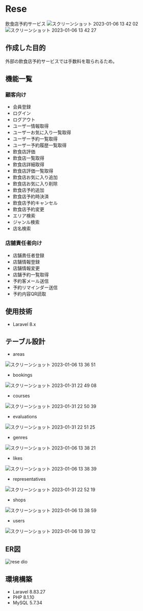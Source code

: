 # Rese
飲食店予約サービス
![スクリーンショット 2023-01-06 13 42 02](https://user-images.githubusercontent.com/109803113/210931551-36cb39e8-8cdb-45d6-a6fe-b46bcc4a1fe0.png)
![スクリーンショット 2023-01-06 13 42 27](https://user-images.githubusercontent.com/109803113/210931557-27b44416-edb9-43cf-9361-dc72b72e6e73.png)

## 作成した目的
外部の飲食店予約サービスでは手数料を取られるため。

## 機能一覧
### 顧客向け
- 会員登録
- ログイン
- ログアウト
- ユーザー情報取得
- ユーザーお気に入り一覧取得
- ユーザー予約一覧取得
- ユーザー予約履歴一覧取得
- 飲食店評価
- 飲食店一覧取得
- 飲食店詳細取得
- 飲食店評価一覧取得
- 飲食店お気に入り追加
- 飲食店お気に入り削除
- 飲食店予約追加
- 飲食店予約時決済
- 飲食店予約キャンセル
- 飲食店予約変更
- エリア検索
- ジャンル検索
- 店名検索
### 店舗責任者向け
- 店舗責任者登録
- 店舗情報登録
- 店舗情報変更
- 店舗予約一覧取得
- 予約客メール送信
- 予約リマインダー送信
- 予約内容QR読取

## 使用技術
- Laravel 8.x

## テーブル設計
- areas

![スクリーンショット 2023-01-06 13 36 51](https://user-images.githubusercontent.com/109803113/210931274-b6260dde-1fc1-4f45-be03-d45396172780.png)

- bookings

![スクリーンショット 2023-01-31 22 49 08](https://user-images.githubusercontent.com/109803113/215778068-3d9d5453-2fc3-412b-b4fd-a36871abd2c2.png)

- courses

![スクリーンショット 2023-01-31 22 50 39](https://user-images.githubusercontent.com/109803113/215778436-c5b63f2c-81be-4a84-8428-e09aecac4d7d.png)

- evaluations

![スクリーンショット 2023-01-31 22 51 25](https://user-images.githubusercontent.com/109803113/215778588-c96cc20f-1ac8-4350-b3d9-b573874c93ba.png)

- genres

![スクリーンショット 2023-01-06 13 38 21](https://user-images.githubusercontent.com/109803113/210931335-4104d396-0cdb-4aa7-bfeb-edf027c3e60c.png)

- likes

![スクリーンショット 2023-01-06 13 38 39](https://user-images.githubusercontent.com/109803113/210931363-9a6e3ab1-a475-49bc-b3c0-3a5957bfdeab.png)

- representatives

![スクリーンショット 2023-01-31 22 52 19](https://user-images.githubusercontent.com/109803113/215778885-0d579817-d215-43ef-854f-708a5903981e.png)

- shops

![スクリーンショット 2023-01-06 13 38 59](https://user-images.githubusercontent.com/109803113/210931382-24eb3f4a-03df-43ed-8de9-12343df6015c.png)

- users

![スクリーンショット 2023-01-06 13 39 12](https://user-images.githubusercontent.com/109803113/210931400-ad254693-a84f-44ca-bccb-14c9ff4b0bf2.png)

## ER図
![rese dio](https://user-images.githubusercontent.com/109803113/215778932-af385e7a-1eb6-40cb-a4d5-4758d8f9b448.png)

## 環境構築
- Laravel 8.83.27
- PHP 8.1.10
- MySQL 5.7.34
